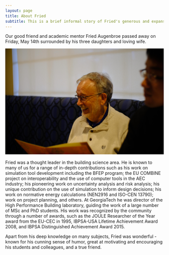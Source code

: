 ```yaml
---
layout: page
title: About Fried
subtitle: This is a brief informal story of Fried's generous and expansive career
---
```


Our good friend and academic mentor Fried Augenbroe passed away on Friday, May 14th surrounded by his three daughters and loving wife. 

![Fried](assets/img/Fried04s.JPG)
 
Fried was a thought leader in the building science area. He is known to many of us for a range of in-depth contributions such as his work on simulation tool development including the BFEP program; the EU COMBINE project on interoperability and the use of computer tools in the AEC industry; his pioneering work on uncertainty analysis and risk analysis; his unique contribution on the use of simulation to inform design decisions; his work on normative energy calculations (NEN2916 and ISO-CEN 13790); work on project planning, and others. At GeorgiaTech he was director of the High Performance Building laboratory, guiding the work of a large number of MSc and PhD students. His work was recognized by the community through a number of awards, such as the JOULE Researcher of the Year award from the EU-CEC in 1995, IBPSA-USA Lifetime Achievement Award 2008, and IBPSA Distinguished Achievement Award 2015. 
 
Apart from his deep knowledge on many subjects, Fried was wonderful - known for his cunning sense of humor, great at motivating and encouraging his students and colleagues, and a true friend.  



